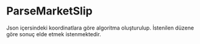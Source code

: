 # ParseMarketSlip
Json içersindeki koordinatlara göre algoritma oluşturulup. İstenilen düzene göre sonuç elde etmek istenmektedir.
